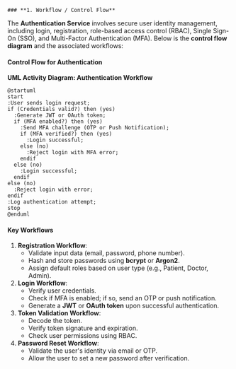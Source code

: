 	### **1. Workflow / Control Flow**

The **Authentication Service** involves secure user identity management, including login, registration, role-based access control (RBAC), Single Sign-On (SSO), and Multi-Factor Authentication (MFA). Below is the **control flow diagram** and the associated workflows:
#### **Control Flow for Authentication**

**UML Activity Diagram: Authentication Workflow**
```uml
@startuml
start
:User sends login request;
if (Credentials valid?) then (yes)
  :Generate JWT or OAuth token;
  if (MFA enabled?) then (yes)
    :Send MFA challenge (OTP or Push Notification);
    if (MFA verified?) then (yes)
      :Login successful;
    else (no)
      :Reject login with MFA error;
    endif
  else (no)
    :Login successful;
  endif
else (no)
  :Reject login with error;
endif
:Log authentication attempt;
stop
@enduml
```

#### **Key Workflows**

1. **Registration Workflow**:
    - Validate input data (email, password, phone number).
    - Hash and store passwords using **bcrypt** or **Argon2**.
    - Assign default roles based on user type (e.g., Patient, Doctor, Admin).
2. **Login Workflow**:    
    - Verify user credentials.
    - Check if MFA is enabled; if so, send an OTP or push notification.
    - Generate a **JWT** or **OAuth token** upon successful authentication.
3. **Token Validation Workflow**:
    - Decode the token.
    - Verify token signature and expiration.
    - Check user permissions using RBAC.
4. **Password Reset Workflow**:
    - Validate the user's identity via email or OTP.
    - Allow the user to set a new password after verification.
